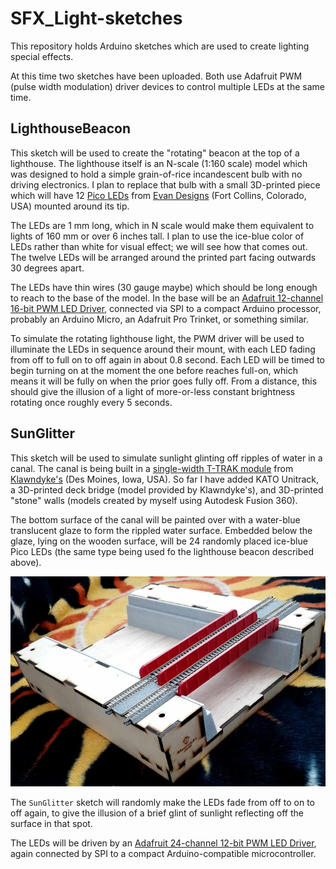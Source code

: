 # SFX_Light-sketches #

This repository holds Arduino sketches which are used to create lighting special effects.

At this time two sketches have been uploaded.  Both use Adafruit PWM (pulse width modulation) driver devices to control multiple LEDs at the same time.

## LighthouseBeacon ##
This sketch will be used to create the "rotating" beacon at the top of a lighthouse.  The lighthouse itself is an N-scale (1:160 scale) model which was designed to hold a simple grain-of-rice incandescent bulb with no driving electronics.  I plan to replace that bulb with a small 3D-printed piece which will have 12 [Pico LEDs](https://evandesigns.com/products/chip-nano-pico-leds?variant=39985935646768) from [Evan Designs](https://evandesigns.com/) (Fort Collins, Colorado, USA) mounted around its tip.

The LEDs are 1 mm long, which in N scale would make them equivalent to lights of 160 mm or over 6 inches tall.  I plan to use the ice-blue color of LEDs rather than white for visual effect; we will see how that comes out.  The twelve LEDs will be arranged around the printed part facing outwards 30 degrees apart.

The LEDs have thin wires (30 gauge maybe) which should be long enough to reach to the base of the model.  In the base will be an [Adafruit 12-channel 16-bit PWM LED Driver](https://www.adafruit.com/product/1455), connected via SPI to a compact Arduino processor, probably an Arduino Micro, an Adafruit Pro Trinket, or something similar.

To simulate the rotating lighthouse light, the PWM driver will be used to illuminate the LEDs in sequence around their mount, with each LED fading from off to full on to off again in about 0.8 second.  Each LED will be timed to begin turning on at the moment the one before reaches full-on, which means it will be fully on when the prior goes fully off.  From a distance, this should give the illusion of a light of more-or-less constant brightness rotating once roughly every 5 seconds.

## SunGlitter ##
This sketch will be used to simulate sunlight glinting off ripples of water in a canal.  The canal is being built in a [single-width T-TRAK module](https://klawndyke.com/catalog/index.php?main_page=product_info&cPath=4&products_id=20) from [Klawndyke's](https://klawndyke.com/catalog/) (Des Moines, Iowa, USA).  So far I have added KATO Unitrack, a 3D-printed deck bridge (model provided by Klawndyke's), and 3D-printed "stone" walls (models created by myself using Autodesk Fusion 360).

The bottom surface of the canal will be painted over with a water-blue translucent glaze to form the rippled water surface.  Embedded below the glaze, lying on the wooden surface, will be 24 randomly placed ice-blue Pico LEDs (the same type being used fo the lighthouse beacon described above).

![](images/canal-module-smaller.jpg)

The `SunGlitter` sketch will randomly make the LEDs fade from off to on to off again, to give the illusion of a brief glint of sunlight reflecting off the surface in that spot.

The LEDs will be driven by an [Adafruit 24-channel 12-bit PWM LED Driver](https://www.adafruit.com/product/1429), again connected by SPI to a compact Arduino-compatible microcontroller.